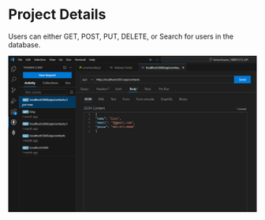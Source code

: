 # Project Details

Users can either GET, POST, PUT, DELETE, or Search for users in the database.

![Thunder Client Example](./thunder_client.png)

